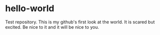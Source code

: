 # hello-world
Test repository.
This is my github's first look at the world. It is scared but excited. Be nice to it and it will be nice to you.
